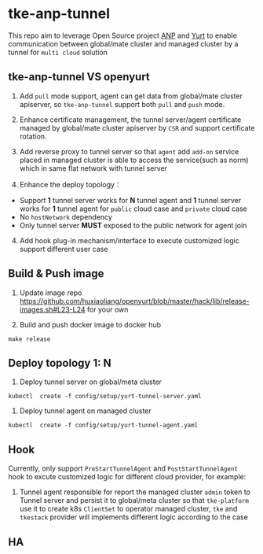 # tke-anp-tunnel

This repo aim to leverage Open Source project [ANP](https://github.com/kubernetes-sigs/apiserver-network-proxy/) and  [Yurt](https://github.com/openyurtio/openyurt/) to enable communication between global/mate cluster and managed cluster by a tunnel for `multi cloud` solution


## tke-anp-tunnel VS openyurt

1. Add `pull` mode support, agent can get data from global/mate cluster apiserver, so `tke-anp-tunnel` support both `pull` and `push` mode.

2. Enhance certificate management, the tunnel server/agent certificate managed by global/mate cluster apiserver by `CSR` and support certificate rotation.

3. Add reverse proxy to tunnel server so that `agent` add `add-on` service placed in managed cluster is able to access the service(such as norm) which in same flat network with tunnel server

4. Enhance the deploy topology：
 - Support **1** tunnel server works for **N** tunnel agent and **1** tunnel server works for **1** tunnel  agent for `public` cloud case and `private` cloud case
 - No `hostNetwork` dependency
 - Only tunnel server **MUST** exposed to the public network for agent join

4. Add hook plug-in mechanism/interface to execute customized logic support different user case

## Build & Push image

1. Update image repo https://github.com/huxiaoliang/openyurt/blob/master/hack/lib/release-images.sh#L23-L24 for your own

2. Build and push docker image to docker hub
```
make release
```

## Deploy  topology  1: N

1. Deploy tunnel server on global/meta cluster
```
kubectl  create -f config/setup/yurt-tunnel-server.yaml
```
1. Deploy tunnel agent on managed cluster

```
kubectl  create -f config/setup/yurt-tunnel-agent.yaml
```

##  Hook

Currently, only support `PreStartTunnelAgent` and `PostStartTunnelAgent` hook to excute customized logic for different  cloud provider, for example:

1. Tunnel agent responsible for report the managed cluster  `admin` token to Tunnel server and persist it to global/meta cluster so that `tke-platform` use it to create k8s `ClientSet` to operator managed cluster,  `tke` and `tkestack` provider will implements different logic according to the case 

## HA
